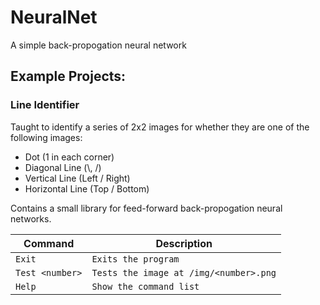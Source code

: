 # NeuralNet

A simple back-propogation neural network 

## Example Projects:

### Line Identifier

Taught to identify a series of 2x2 images for whether they are one of the following images:

- Dot (1 in each corner)
- Diagonal Line (\\, /)
- Vertical Line (Left / Right)
- Horizontal Line (Top / Bottom)

Contains a small library for feed-forward back-propogation neural networks.

| Command         | Description                            |
|-----------------|----------------------------------------|
| `Exit`          | `Exits the program`                    |
| `Test <number>` | `Tests the image at /img/<number>.png` |
| `Help`          | `Show the command list `               |